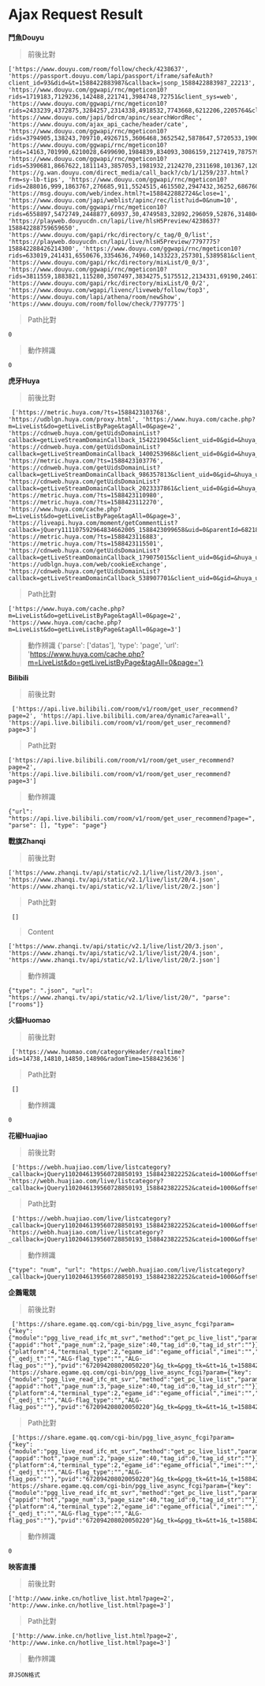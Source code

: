 # Ajax Request Result

**鬥魚Douyu**
>前後比對

	['https://www.douyu.com/room/follow/check/4238637', 'https://passport.douyu.com/lapi/passport/iframe/safeAuth?client_id=93&did=&t=1588422883987&callback=jsonp_1588422883987_22213', 'https://www.douyu.com/ggwapi/rnc/mgeticon10?rids=1719183,7129236,142488,221741,3984748,72751&client_sys=web', 'https://www.douyu.com/ggwapi/rnc/mgeticon10?rids=2433239,4372875,3284257,2314338,4918532,7743668,6212206,2205764&client_sys=web', 'https://www.douyu.com/japi/bdrcm/apinc/searchWordRec', 'https://www.douyu.com/ajax_api_cache/header/cate', 'https://www.douyu.com/ggwapi/rnc/mgeticon10?rids=3794905,138243,709710,4926715,3606468,3652542,5878647,5720533,19002,7874579,8401091,4196725&client_sys=web', 'https://www.douyu.com/ggwapi/rnc/mgeticon10?rids=14163,701990,6210028,6499690,1984839,834093,3086159,2127419,787579&client_sys=web', 'https://www.douyu.com/ggwapi/rnc/mgeticon10?rids=5390681,8667622,1811143,3857053,1981932,2124270,2311698,101367,1203352,88660,952595,4921614,5602920&client_sys=web', 'https://g.wan.douyu.com/direct_media/call_back?/cb/1/1259/237.html?frm=sy-lb-tips', 'https://www.douyu.com/ggwapi/rnc/mgeticon10?rids=288016,999,1863767,276685,911,5524515,4615502,2947432,36252,6867600,100,9999,793400,5063899,1457640,312212&client_sys=web', 'https://msg.douyu.com/web/index.html?t=1588422882724&close=1', 'https://www.douyu.com/japi/weblist/apinc/rec/list?uid=0&num=10', 'https://www.douyu.com/ggwapi/rnc/mgeticon10?rids=6558897,5472749,2448877,60937,30,4749583,32892,296059,52876,3148043,110,6442973,6635385&client_sys=web', 'https://playweb.douyucdn.cn/lapi/live/hlsH5Preview/4238637?158842288759659650', 'https://www.douyu.com/gapi/rkc/directory/c_tag/0_0/list', 'https://playweb.douyucdn.cn/lapi/live/hlsH5Preview/7797775?158842288426214300', 'https://www.douyu.com/ggwapi/rnc/mgeticon10?rids=633019,241431,6550676,3354636,74960,1433223,257301,5389581&client_sys=web', 'https://www.douyu.com/gapi/rkc/directory/mixList/0_0/3', 'https://www.douyu.com/ggwapi/rnc/mgeticon10?rids=3811559,1883821,115280,3507497,3834275,5175512,2134331,69190,2461752,1589636&client_sys=web', 'https://www.douyu.com/gapi/rkc/directory/mixList/0_0/2', 'https://www.douyu.com/wgapi/livenc/liveweb/follow/top3', 'https://www.douyu.com/lapi/athena/room/newShow', 'https://www.douyu.com/room/follow/check/7797775']

>Path比對

	0

>動作辨識

	0

**虎牙Huya**
>前後比對

	 ['https://metric.huya.com/?ts=1588423103768', 'https://udblgn.huya.com/proxy.html', 'https://www.huya.com/cache.php?m=LiveList&do=getLiveListByPage&tagAll=0&page=2', 'https://cdnweb.huya.com/getUidsDomainList?callback=getLiveStreamDomainCallback_1542219045&client_uid=0&gid=&huya_ua=web&anchor_uid=1259517692680,352961616,1620912493,1080469851,1666208523,1610847180,7223465,60006210,2274093904,175283017', 'https://cdnweb.huya.com/getUidsDomainList?callback=getLiveStreamDomainCallback_1400253968&client_uid=0&gid=&huya_ua=web&anchor_uid=1199535281869,1016605197,1199517454001,2285232959,2396689709,20320130,1861606916,718669953,1199518269910,1687773491', 'https://metric.huya.com/?ts=1588423103776', 'https://cdnweb.huya.com/getUidsDomainList?callback=getLiveStreamDomainCallback_986357813&client_uid=0&gid=&huya_ua=web&anchor_uid=1199512520419,1868880236,764268514,1199526829883,2303168590,1355170635,1500728851,1423782096,1199514375200,1626313909', 'https://cdnweb.huya.com/getUidsDomainList?callback=getLiveStreamDomainCallback_2023337861&client_uid=0&gid=&huya_ua=web&anchor_uid=1420816766,1099531728403,1394565191,1141467271,2243787160,1338576002,1678113423,950936471,1199517668903,61816601', 'https://metric.huya.com/?ts=1588423110980', 'https://metric.huya.com/?ts=1588423112270', 'https://www.huya.com/cache.php?m=LiveList&do=getLiveListByPage&tagAll=0&page=3', 'https://liveapi.huya.com/moment/getCommentList?callback=jQuery111107592964834662005_1588423099658&uid=0&parentId=6821833612253845233&momId=6821833612253845233&isGetHotComment=0&_=1588423099660', 'https://metric.huya.com/?ts=1588423116883', 'https://metric.huya.com/?ts=1588423115501', 'https://cdnweb.huya.com/getUidsDomainList?callback=getLiveStreamDomainCallback_179075015&client_uid=0&gid=&huya_ua=web&anchor_uid=1591942650,15442384,1388474069,2203726980,1199526939787,1173538624,167932543,1259512907154,1419251590,1455428964', 'https://udblgn.huya.com/web/cookieExchange', 'https://cdnweb.huya.com/getUidsDomainList?callback=getLiveStreamDomainCallback_538907701&client_uid=0&gid=&huya_ua=web&anchor_uid=1580231303,1061583819,1674470414,1199518973888,2363651893,1696012317,2349519,2254612871,1164713264,1512791977']

>Path比對

	['https://www.huya.com/cache.php?m=LiveList&do=getLiveListByPage&tagAll=0&page=2', 'https://www.huya.com/cache.php?m=LiveList&do=getLiveListByPage&tagAll=0&page=3']

>動作辨識
	{'parse': ['datas'], 'type': 'page', 'url': 'https://www.huya.com/cache.php?m=LiveList&do=getLiveListByPage&tagAll=0&page='}

**Bilibili**
>前後比對

	 ['https://api.live.bilibili.com/room/v1/room/get_user_recommend?page=2', 'https://api.live.bilibili.com/area/dynamic?area=all', 'https://api.live.bilibili.com/room/v1/room/get_user_recommend?page=3']

>Path比對

	['https://api.live.bilibili.com/room/v1/room/get_user_recommend?page=2', 'https://api.live.bilibili.com/room/v1/room/get_user_recommend?page=3']

>動作辨識

	{"url": "https://api.live.bilibili.com/room/v1/room/get_user_recommend?page=", "parse": [], "type": "page"}


**戰旗Zhanqi**
>前後比對

	['https://www.zhanqi.tv/api/static/v2.1/live/list/20/3.json', 'https://www.zhanqi.tv/api/static/v2.1/live/list/20/4.json', 'https://www.zhanqi.tv/api/static/v2.1/live/list/20/2.json']

>Path比對

	 []

>Content

	['https://www.zhanqi.tv/api/static/v2.1/live/list/20/3.json', 'https://www.zhanqi.tv/api/static/v2.1/live/list/20/4.json', 'https://www.zhanqi.tv/api/static/v2.1/live/list/20/2.json']

>動作辨識

	{"type": ".json", "url": "https://www.zhanqi.tv/api/static/v2.1/live/list/20/", "parse": ["rooms"]}


**火貓Huomao**
>前後比對

	 ['https://www.huomao.com/categoryHeader/realtime?ids=14738,14810,14850,14890&radomTime=1588423636']

>Path比對

	 []

>動作辨識

	0


**花椒Huajiao**
>前後比對

	 ['https://webh.huajiao.com/live/listcategory?_callback=jQuery1102046139560728850193_1588423822252&cateid=1000&offset=50&nums=20&fmt=jsonp&_=1588423822254', 'https://webh.huajiao.com/live/listcategory?_callback=jQuery1102046139560728850193_1588423822252&cateid=1000&offset=70&nums=20&fmt=jsonp&_=1588423822255']

>Path比對

	 ['https://webh.huajiao.com/live/listcategory?_callback=jQuery1102046139560728850193_1588423822252&cateid=1000&offset=50&nums=20&fmt=jsonp&_=1588423822254', 'https://webh.huajiao.com/live/listcategory?_callback=jQuery1102046139560728850193_1588423822252&cateid=1000&offset=70&nums=20&fmt=jsonp&_=1588423822255']


>動作辨識

	{"type": "num", "url": "https://webh.huajiao.com/live/listcategory?_callback=jQuery1102046139560728850193_1588423822252&cateid=1000&offset=50&nums=20&fmt=jsonp&_=1588423822254"}


**企鵝電競**
>前後比對

	 ['https://share.egame.qq.com/cgi-bin/pgg_live_async_fcgi?param={"key":{"module":"pgg_live_read_ifc_mt_svr","method":"get_pc_live_list","param":{"appid":"hot","page_num":2,"page_size":40,"tag_id":0,"tag_id_str":""}}}&app_info={"platform":4,"terminal_type":2,"egame_id":"egame_official","imei":"","version_code":"9.9.9.9","version_name":"9.9.9.9","ext_info":{"_qedj_t":"","ALG-flag_type":"","ALG-flag_pos":""},"pvid":"672094208020050220"}&g_tk=&pgg_tk=&tt=1&_t=1588423998979', 'https://share.egame.qq.com/cgi-bin/pgg_live_async_fcgi?param={"key":{"module":"pgg_live_read_ifc_mt_svr","method":"get_pc_live_list","param":{"appid":"hot","page_num":3,"page_size":40,"tag_id":0,"tag_id_str":""}}}&app_info={"platform":4,"terminal_type":2,"egame_id":"egame_official","imei":"","version_code":"9.9.9.9","version_name":"9.9.9.9","ext_info":{"_qedj_t":"","ALG-flag_type":"","ALG-flag_pos":""},"pvid":"672094208020050220"}&g_tk=&pgg_tk=&tt=1&_t=1588424000328']

>Path比對

	 ['https://share.egame.qq.com/cgi-bin/pgg_live_async_fcgi?param={"key":{"module":"pgg_live_read_ifc_mt_svr","method":"get_pc_live_list","param":{"appid":"hot","page_num":2,"page_size":40,"tag_id":0,"tag_id_str":""}}}&app_info={"platform":4,"terminal_type":2,"egame_id":"egame_official","imei":"","version_code":"9.9.9.9","version_name":"9.9.9.9","ext_info":{"_qedj_t":"","ALG-flag_type":"","ALG-flag_pos":""},"pvid":"672094208020050220"}&g_tk=&pgg_tk=&tt=1&_t=1588423998979', 'https://share.egame.qq.com/cgi-bin/pgg_live_async_fcgi?param={"key":{"module":"pgg_live_read_ifc_mt_svr","method":"get_pc_live_list","param":{"appid":"hot","page_num":3,"page_size":40,"tag_id":0,"tag_id_str":""}}}&app_info={"platform":4,"terminal_type":2,"egame_id":"egame_official","imei":"","version_code":"9.9.9.9","version_name":"9.9.9.9","ext_info":{"_qedj_t":"","ALG-flag_type":"","ALG-flag_pos":""},"pvid":"672094208020050220"}&g_tk=&pgg_tk=&tt=1&_t=1588424000328']

>動作辨識

	0


**映客直播**
>前後比對

	['http://www.inke.cn/hotlive_list.html?page=2', 'http://www.inke.cn/hotlive_list.html?page=3']

>Path比對

	 ['http://www.inke.cn/hotlive_list.html?page=2', 'http://www.inke.cn/hotlive_list.html?page=3']

>動作辨識

	非JSON格式
